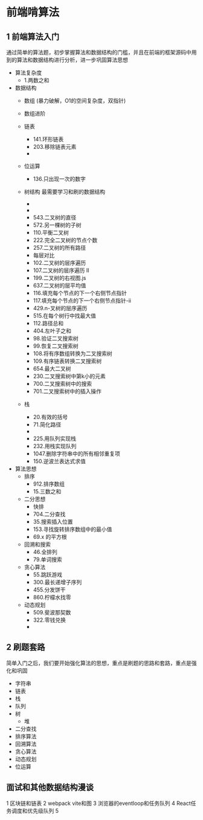 # 前端啃算法


## 1 前端算法入门

通过简单的算法题，初步掌握算法和数据结构的门槛，并且在前端的框架源码中用到的算法和数据结构进行分析，进一步巩固算法思想

* 算法复杂度
  * 1.两数之和
* 数据结构
  * 数组 (暴力破解，O1的空间复杂度，双指针)
    <!-- * 26.删除有序数组中的重复项 -->
    <!-- * 27.移除元素 -->
    <!-- * 283.移动零 -->

    <!-- * 977.有序数组的平方 -->
    <!-- * 209.长度最小的子数组 -->
    <!-- * 344.反转字符串 （数组） -->
    <!-- * 167.两数之和-ii-输入有序数组 -->
  * 数组进阶
  * 链表
    * 141.环形链表
    * 203.移除链表元素

    <!-- * 206.反转链表 -->
    <!-- * 19.删除链表的倒数第 N 个结点 -->

    <!-- * 21.合并两个有序链表 -->
    <!-- * 876.链表的中间结点 -->
    <!-- * 234.回文链表 -->
    * 
    <!-- * 160.相交链表 -->
    <!-- * 142.环形链表 II -->
    <!-- * 92.反转链表-ii -->
  * 位运算
    * 136.只出现一次的数字
  * 树结构 最需要学习和刷的数据结构
    <!-- * 104.二叉树的最大深度
    * 226.翻转二叉树
    * 94.中序遍历
    * 144.前序
    * 145.后序 -->
    <!-- * 
    * 100.相同的树
    * 101.对称二叉树 -->
    <!-- * 111.二叉树的最小深度
    * 114.二叉树展开为链表 -->
    * 
    <!-- * 617.合并二叉树
    * 236.二叉树的最近公共祖先 -->
    * 
    * 543.二叉树的直径
    * 572.另一棵树的子树
    * 110.平衡二叉树
    * 222.完全二叉树的节点个数
    * 257.二叉树的所有路径
    * 每层对比
    * 102.二叉树的层序遍历
    * 107.二叉树的层序遍历 II
    * 199.二叉树的右视图.js
    * 637.二叉树的层平均值
    * 116.填充每个节点的下一个右侧节点指针
    * 117.填充每个节点的下一个右侧节点指针-ii
    * 429.n-叉树的层序遍历
    * 515.在每个树行中找最大值
    * 112.路径总和
    * 404.左叶子之和
    * 98.验证二叉搜索树
    * 99.恢复二叉搜索树
    * 108.将有序数组转换为二叉搜索树
    * 109.有序链表转换二叉搜索树
    * 654.最大二叉树
    * 230.二叉搜索树中第k小的元素
    * 700.二叉搜索树中的搜索
    * 701.二叉搜索树中的插入操作
  * 栈
    * 20.有效的括号
    * 71.简化路径
    * 
    * 225.用队列实现栈
    * 232.用栈实现队列
    * 1047.删除字符串中的所有相邻重复项
    * 150.逆波兰表达式求值
* 算法思想
  * 排序
    * 912.排序数组
    * 15.三数之和
  * 二分思想
    * 快排
    * 704.二分查找
    * 35.搜索插入位置
    * 153.寻找旋转排序数组中的最小值
    * 69.x 的平方根 
  * 回溯和搜索
    * 46.全排列
    * 79.单词搜索
  * 贪心算法
    * 55.跳跃游戏
    * 300.最长递增子序列
    * 455.分发饼干
    * 860.柠檬水找零
  * 动态规划
    * 509.斐波那契数
    * 322.零钱兑换
    * 

## 2 刷题套路
简单入门之后，我们要开始强化算法的思想，重点是刷题的思路和套路，重点是强化和巩固


* 字符串
* 链表
* 栈
* 队列
* 树
  * 堆
* 二分查找
* 排序算法
* 回溯算法
* 贪心算法
* 动态规划
* 位运算

## 面试和其他数据结构漫谈
1 区块链和链表
2 webpack vite和图
3 浏览器的eventloop和任务队列
4 React任务调度和优先级队列
5 